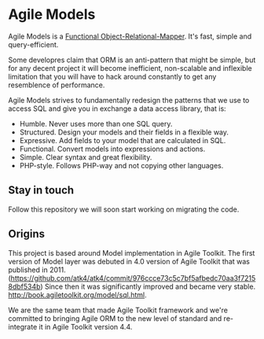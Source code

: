 
# Agile Models

Agile Models is a [Functional Object-Relational-Mapper](https://github.com/atk4/dsql/wiki/Functional-ORM). It's fast, simple and query-efficient.

Some developres claim that ORM is an anti-pattern that might be simple, but for any decent
project it will become inefficient, non-scalable and inflexible limitation that you will have
to hack around constantly to get any resemblence of performance.

Agile Models strives to fundamentally redesign the patterns that we use to access SQL
and give you in exchange a data access library, that is:

 - Humble. Never uses more than one SQL query.
 - Structured. Design your models and their fields in a flexible way.
 - Expressive. Add fields to your model that are calculated in SQL.
 - Functional. Convert models into expressions and actions.
 - Simple. Clear syntax and great flexibility.
 - PHP-style. Follows PHP-way and not copying other languages.

## Stay in touch

Follow this repository we will soon start working on migrating the code.

## Origins

This project is based around Model implementation in Agile Toolkit. The first version of
Model layer was debuted in 4.0 version of Agile Toolkit that was published in 2011. 
(https://github.com/atk4/atk4/commit/976ccce73c5c7bf5afbedc70aa3f72158dbf534b)
Since then it was significantly improved and became very stable.
http://book.agiletoolkit.org/model/sql.html.

We are the same team that made Agile Toolkit framework and we're committed to bringing
Agile ORM to the new level of standard and re-integrate it in Agile Toolkit version 4.4.

